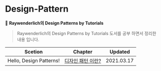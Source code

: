 # Design-Pattern

:closed_book: **Raywenderlich의 Design Patterns by Tutorials**

> Raywenderlich의 Design Patterns by Tutorials 도서를 공부 하면서 정리한 내용 입니다.

|         Scetion         |                                   Chapter                                    |  Updated   |
| :---------------------: | :--------------------------------------------------------------------------: | :--------: |
| Hello, Design Patterns! | [디자인 패턴 이란?](/1.Hello,%20Design%20Patterns!/WhatareDesignPatterns.md) | 2021.03.17 |
